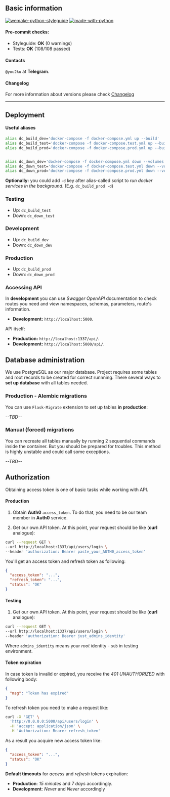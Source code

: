 ## Basic information

[![wemake-python-styleguide](https://img.shields.io/badge/style-wemake-000000.svg)](https://github.com/wemake-services/wemake-python-styleguide)
[![made-with-python](https://img.shields.io/badge/Made%20with-Python-1f425f.svg)](https://www.python.org/)

#### Pre-commit checks:
- Styleguide: **OK** (0 warnings)
- Tests: **OK** (108/108 passed)

#### Contacts 
```@you2ku``` at **Telegram**.

#### Changelog
For more information about versions please check [Changelog](https://gitlab.com/baltazar1697/tmtar_api/-/blob/df4ac122e9b35c7aede9b49b489aeaaf03959b36/CHANGELOG.md)

-----------------------------------

## Deployment

#### Useful aliases
``` bash
alias dc_build_dev='docker-compose -f docker-compose.yml up --build'
alias dc_build_test='docker-compose -f docker-compose.test.yml up --build --abort-on-container-exit'
alias dc_build_prod='docker-compose -f docker-compose.prod.yml up --build'


alias dc_down_dev='docker-compose -f docker-compose.yml down --volumes --remove-orphans'
alias dc_down_test='docker-compose -f docker-compose.test.yml down --volumes --remove-orphans'
alias dc_down_prod='docker-compose -f docker-compose.prod.yml down --volumes --remove-orphans'
```
**Optionally:** you could add ```-d``` key after alias-called script to *run docker services in the background*. 
(E.g. ```dc_build_prod -d```)
### Testing
- Up: ```dc_build_test```
- Down: ```dc_down_test```
### Development
- Up: ```dc_build_dev```
- Down: ```dc_down_dev```
### Production
- Up: ```dc_build_prod```
- Down: ```dc_down_prod```

### Accessing API
In **development** you can use *Swagger OpenAPI* documentation to check routes you need and view namespaces, schemas, parameters, route's information.
- **Development:** ```http://localhost:5000```.

API itself:
- **Production:** ```http://localhost:1337/api/```.
- **Development:** ```http://localhost:5000/api/```.

## Database administration
We use PostgreSQL as our major database. Project requires some tables and root records to be created for correct runnning.
There several ways to **set up database** with all tables needed.

### Production - Alembic migrations

You can use ```Flask-Migrate``` extension to set up tables **in production**:

*--TBD--*

### Manual (forced) migrations
You can recreate all tables manually by running 2 sequential commands inside the container. 
But you should be prepared for troubles. This method is highly unstable and could call some exceptions.

*--TBD--*


## Authorization
Obtaining access token is one of basic tasks while working with API.
#### Production
1. Obtain **Auth0** ```access_token```.
To do that, you need to be our team member in **Auth0** service.
   
2. Get our own API token. At this point, your request should be like (**curl** analogue): 
``` bash
curl --request GET \
--url http://localhost:1337/api/users/login \
--header 'authorization: Bearer paste_your_AUTH0_access_token'
```
You'll get an access token and refresh token as following:
``` json
{
  "access_token": "...",
  "refresh_token": "...",
  "status": "OK"
}
```


#### Testing
1. Get our own API token. At this point, your request should be like (**curl** analogue): 
``` bash
curl --request GET \
--url http://localhost:1337/api/users/login \
--header 'authorization: Bearer just_admins_identity'
```
Where ```admins_identity``` means your *root* identity - ```sub``` in testing environment.

#### Token expiration
In case token is invalid or expired, you receive the *401 UNAUTHORIZED* with following body:
```json
{
  "msg": "Token has expired"
}
```
To refresh token you need to make a request like:
``` bash
curl -X 'GET' \
  'http://0.0.0.0:5000/api/users/login' \
  -H 'accept: application/json' \
  -H 'Authorization: Bearer refresh_token'
```
As a result you acquire new access token like:
```json
{
  "access_token": "...",
  "status": "OK"
}
```

**Default timeouts** for *access* and *refresh* tokens expiration:
- **Production**: *15 minutes* and *7 days* accordingly.
- **Development**: *Never* and *Never* accordingly
